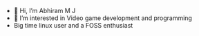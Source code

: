 - 👋 Hi, I’m Abhiram M J
- 👀 I’m interested in Video game development and programming
- Big time linux user and a FOSS enthusiast


<!---
theRanchkeeper/theRanchkeeper is a ✨ special ✨ repository because its `README.md` (this file) appears on your GitHub profile.
You can click the Preview link to take a look at your changes.
--->
